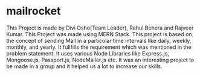 # mailrocket
This Project is made by Divi Osho(Team Leader), Rahul Behera and Rajveer Kumar.
This Project was made using MERN Stack.
This project is based on the concept of sending Mail in a particular time intervals like daily, weekly, monthly, and yearly.
It fullfills the requirement which was mentioned in the problem statement.
It uses various Node Libraries like Express.js, Mongoose.js, Passport.js, NodeMailer.js etc.
It was an interesting project to be made in a group and it helped us a lot to increase our skills.
